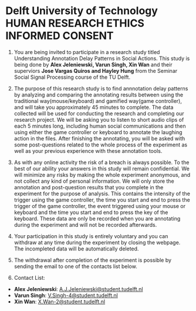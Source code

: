 # Delft University of Technology HUMAN RESEARCH ETHICS INFORMED CONSENT 

1. You are being invited to participate in a research study titled Understanding Annotation Delay Patterns in Social Actions. This study is being done by **Alex Jeleniewski, Varun Singh, Xin Wan** and their superviors **Jose Vargas Quiros and Hayley Hung** from the Seminar Social Signal Processing course of the TU Delft.

1. The purpose of this research study is to find annnotation delay patterns by analyzing and comparing the annotating results between using the traditional way(mouse/keyboard) and gamified way(game controller), and will take you approximately 45 minutes to complete. The data collected will be used for conducting the research and completing our research project. We will be asking you to listen to short audio clips of each 5 minutes long, including human social communications and then using either the game controller or keyboard to annotate the laughing action in the files. After finishing the annotating, you will be asked with some post-questions related to the whole process of the experiment as well as your previous experience with these annotation tools.

1. As with any online activity the risk of a breach is always possible. To the best of our ability your answers in this study will remain confidential. We will minimize any risks by making the whole experiment anonymous, and not collect any kind of personal information. We will only store the annotation and post-question results that you complete in the experiment for the purpose of analysis. This contains the intensity of the trigger using the game controller, the time you start and end to press the trigger of the game controller, the event triggered using your mouse or keyboard and the time you start and end to press the key of the keyboard. These data are only be recorded when you are annotating during the experiment and will not be recorded afterwards.

1. Your participation in this study is entirely voluntary and you can withdraw at any time during the experiment by closing the webpage. The incompleted data will be automatically deleted.

2. The withdrawal after completion of the experiment is possible by sending the email to one of the contacts list below.

1. Contact List:
  - **Alex Jeleniewski**: <A.J.Jeleniewski@student.tudelft.nl>
  -   **Varun Singh**: <V.Singh-4@student.tudelft.nl>
  -   **Xin Wan**: <X.Wan-2@student.tudelft.nl>